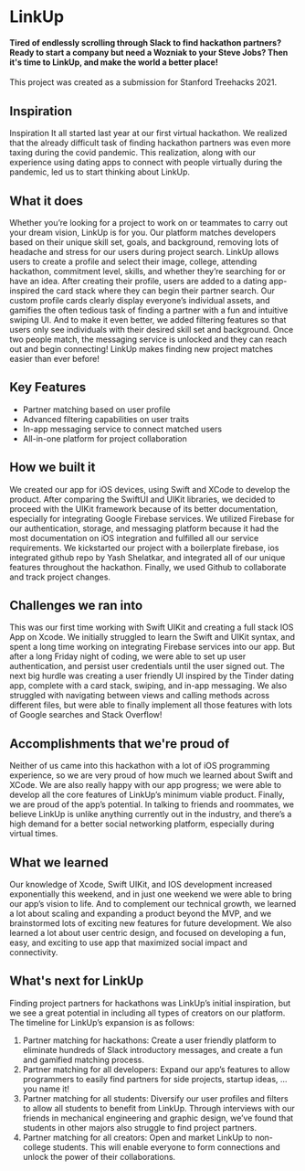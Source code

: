# **LinkUp**

#### **Tired of endlessly scrolling through Slack to find hackathon partners? Ready to start a company but need a Wozniak to your Steve Jobs? Then it's time to LinkUp, and make the world a better place!**

This project was created as a submission for Stanford Treehacks 2021.

## Inspiration
Inspiration
It all started last year at our first virtual hackathon. We realized that the already difficult task of finding hackathon partners was even more taxing during the covid pandemic. This realization, along with our experience using dating apps to connect with people virtually during the pandemic, led us to start thinking about LinkUp.

## What it does
Whether you’re looking for a project to work on or teammates to carry out your dream vision, LinkUp is for you. Our platform matches developers based on their unique skill set, goals, and background, removing lots of headache and stress for our users during project search. 
LinkUp allows users to create a profile and select their image, college, attending hackathon, commitment level, skills, and whether they’re searching for or have an idea. 
After creating their profile, users are added to a dating app-inspired the card stack where they can begin their partner search. Our custom profile cards clearly display everyone’s individual assets, and gamifies the often tedious task of finding a partner with a fun and intuitive swiping UI. And to make it even better, we added filtering features so that users only see individuals with their desired skill set and background. 
Once two people match, the messaging service is unlocked and they can reach out and begin connecting! LinkUp makes finding new project matches easier than ever before!

## Key Features
  - Partner matching based on user profile
  - Advanced filtering capabilities on user traits 
  - In-app messaging service to connect matched users
  - All-in-one platform for project collaboration

## How we built it
We created our app for iOS devices, using Swift and XCode to develop the product. After comparing the SwiftUI and UIKit libraries, we decided to proceed with the UIKit framework because of its better documentation, especially for integrating Google Firebase services. We utilized Firebase for our authentication, storage, and messaging platform because it had the most documentation on iOS integration and fulfilled all our service requirements. We kickstarted our project with a boilerplate firebase, ios integrated github repo by Yash Shelatkar, and integrated all of our unique features throughout the hackathon. Finally, we used Github to collaborate and track project changes.

## Challenges we ran into
This was our first time working with Swift UIKit and creating a full stack IOS App on Xcode. We initially struggled to learn the Swift and UIKit syntax, and spent a long time working on integrating Firebase services into our app. But after a long Friday night of coding, we were able to set up user authentication, and persist user credentials until the user signed out. The next big hurdle was creating a user friendly UI inspired by the Tinder dating app, complete with a card stack, swiping, and in-app messaging. We also struggled with navigating between views and calling methods across different files, but were able to finally implement all those features with lots of Google searches and Stack Overflow! 

## Accomplishments that we're proud of
Neither of us came into this hackathon with a lot of iOS programming experience, so we are very proud of how much we learned about Swift and XCode. We are also really happy with our app progress; we were able to develop all the core features of LinkUp’s minimum viable product. Finally, we are proud of the app’s potential. In talking to friends and roommates, we believe LinkUp is unlike anything currently out in the industry, and there’s a high demand for a better social networking platform, especially during virtual times. 

## What we learned
Our knowledge of Xcode, Swift UIKit, and IOS development increased exponentially this weekend, and in just one weekend we were able to bring our app’s vision to life. And to complement our technical growth, we learned a lot about scaling and expanding a product beyond the MVP, and we brainstormed lots of exciting new features for future development. We also learned a lot about user centric design, and focused on developing a fun, easy, and exciting to use app that maximized social impact and connectivity. 

## What's next for LinkUp
Finding project partners for hackathons was LinkUp’s initial inspiration, but we see a great potential in including all types of creators on our platform. The timeline for LinkUp’s expansion is as follows: 
 1. Partner matching for hackathons: Create a user friendly platform to eliminate hundreds of Slack introductory messages, and create a fun and gamified matching process. 
 2. Partner matching for all developers: Expand our app’s features to allow programmers to easily find partners for side projects, startup ideas, … you name it!
 3. Partner matching for all students: Diversify our user profiles and filters to allow all students to benefit from LinkUp. Through interviews with our friends in mechanical engineering and graphic design, we’ve found that students in other majors also struggle to find project partners.
 4. Partner matching for all creators: Open and market LinkUp to non-college students. This will enable everyone to form connections and unlock the power of their collaborations.

